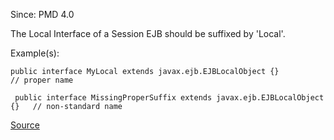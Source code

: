 Since: PMD 4.0

The Local Interface of a Session EJB should be suffixed by 'Local'.

Example(s):
```
public interface MyLocal extends javax.ejb.EJBLocalObject {}				// proper name

 public interface MissingProperSuffix extends javax.ejb.EJBLocalObject {}	// non-standard name
```

[Source](https://pmd.github.io/pmd-5.5.4/pmd-java/rules/java/j2ee.html#LocalInterfaceSessionNamingConvention)

